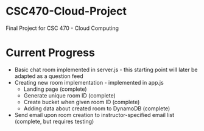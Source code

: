 # CSC470-Cloud-Project
Final Project for CSC 470 - Cloud Computing

# Current Progress
- Basic chat room implemented in server.js - this starting point will later be adapted as a question feed
- Creating new room implementation - implemented in app.js
  - Landing page (complete)
  - Generate unique room ID (complete)
  - Create bucket when given room ID (complete)
  - Adding data about created room to DynamoDB (complete)
- Send email upon room creation to instructor-specified email list (complete, but requires testing)
